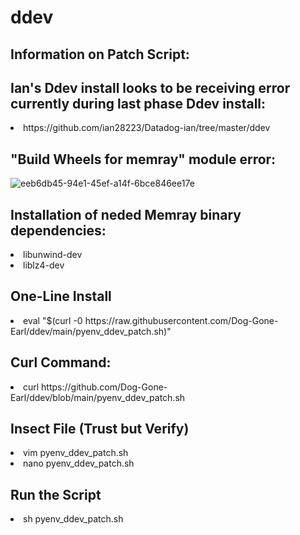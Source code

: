 # ddev
<h2>Information on Patch Script:</h2>

<h2>Ian's Ddev install looks to be receiving error currently during last phase Ddev install:</h2>
<li>https://github.com/ian28223/Datadog-ian/tree/master/ddev</li>

<h2>"Build Wheels for memray" module error:</h2>

![eeb6db45-94e1-45ef-a14f-6bce846ee17e](https://user-images.githubusercontent.com/107069502/207773531-dd29d629-e4b9-4b7f-b5e6-96c66fd834c4.jpg)
  
<h2>Installation of neded Memray binary dependencies:</h2> 
 <li> libunwind-dev 
 <li>liblz4-dev</li>

<h2>One-Line Install</h2>
<li>eval  "$(curl -0 h</span>ttps://raw.githubusercontent.com/Dog-Gone-Earl/ddev/main/pyenv_ddev_patch.sh)"</li>
  
  <h2>Curl Command:</h2>
  <li>curl htt</span>ps://github.com/Dog-Gone-Earl/ddev/blob/main/pyenv_ddev_patch.sh</li>
  
  <h2>Insect File (Trust but Verify)</h2>
    <li>vim pyenv_ddev_patch.sh</li>
    <li>nano pyenv_ddev_patch.sh</li>
    
  <h2>Run the Script</h2>
    <li>sh pyenv_ddev_patch.sh</li>

